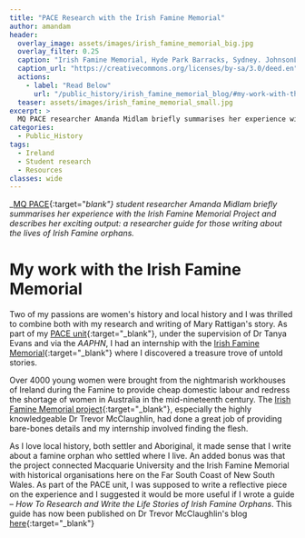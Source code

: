 ```yaml
---
title: "PACE Research with the Irish Famine Memorial"
author: amandam
header:
  overlay_image: assets/images/irish_famine_memorial_big.jpg
  overlay_filter: 0.25
  caption: "Irish Famine Memorial, Hyde Park Barracks, Sydney. JohnsonL623, WikiCommons CC BY-SA 3.0."
  caption_url: "https://creativecommons.org/licenses/by-sa/3.0/deed.en"
  actions:
    - label: "Read Below"
      url: "/public_history/irish_famine_memorial_blog/#my-work-with-the-irish-famine-memorial"
  teaser: assets/images/irish_famine_memorial_small.jpg
excerpt: >
  MQ PACE researcher Amanda Midlam briefly summarises her experience with the Irish Famine Memorial Project and describes her exciting researcher guide
categories:
  - Public_History
tags:
  - Ireland
  - Student research
  - Resources
classes: wide
---
```

_[MQ PACE](https://students.mq.edu.au/study/course/pace){:target="_blank"} student researcher Amanda Midlam briefly summarises her experience with the Irish Famine Memorial Project and describes her exciting output: a researcher guide for those writing about the lives of Irish Famine orphans._

# My work with the Irish Famine Memorial

Two of my passions are women's history and local history and I was thrilled to combine both with my research and writing of Mary Rattigan's story. As part of my [PACE unit](https://students.mq.edu.au/study/course/pace){:target="_blank"}, under the supervision of Dr Tanya Evans and via the _AAPHN_, I had an internship with the [Irish Famine Memorial](https://irishfaminememorial.org/){:target="_blank"} where I discovered a treasure trove of untold stories.

Over 4000 young women were brought from the nightmarish workhouses of Ireland during the Famine to provide cheap domestic labour and redress the shortage of women in Australia in the mid-nineteenth century. The [Irish Famine Memorial project](https://irishfaminememorial.org/){:target="_blank"}, especially the highly knowledgeable Dr Trevor McClaughlin, had done a great job of providing bare-bones details and my internship involved finding the flesh.

As I love local history, both settler and Aboriginal, it made sense that I write about a famine orphan who settled where I live. An added bonus was that the project connected Macquarie University and the Irish Famine Memorial with historical organisations here on the Far South Coast of New South Wales. As part of the PACE unit, I was supposed to write a reflective piece on the experience and I suggested it would be more useful if I wrote a guide &ndash; _How To Research and Write the Life Stories of Irish Famine Orphans_. This guide has now been published on Dr Trevor McClaughlin's blog [here](https://earlgreysfamineorphans.wordpress.com/author/trevo1/){:target="_blank"}
